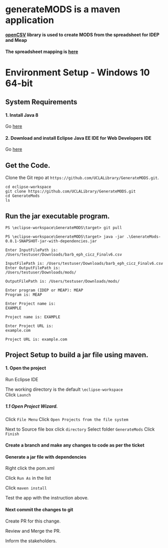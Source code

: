 # generateMODS is a maven application

#### [openCSV](http://opencsv.sourceforge.net/#reading) library is used to create MODS from the spreadsheet for IDEP and Meap
#### The spreadsheet mapping is [here](https://docs.google.com/spreadsheets/d/1TTQKmFVWYumsWC5QwKf5E7bxzAmgnefOHrzAiCiQfrU/edit#gid=15338334)

# Environment Setup - Windows 10 64-bit


## System Requirements

#### 1. Install Java 8

Go [here](https://www.oracle.com/technetwork/java/javase/downloads/jdk8-downloads-2133151.html)


#### 2. Download and install Eclipse Java EE IDE for Web Developers IDE

Go [here](https://www.eclipse.org/downloads/download.php?file=/technology/epp/downloads/release/2019-03/R/eclipse-jee-2019-03-R-win32-x86_64.zip) 


## Get the Code.

Clone the Git repo at `https://github.com/UCLALibrary/GenerateMODS.git`.

```Shell
cd eclipse-workspace
git clone https://github.com/UCLALibrary/GenerateMODS.git
cd GenerateMods
ls
``` 
## Run the jar executable program.
```Shell
PS \eclipse-workspace\GenerateMODS\target> git pull
   
PS \eclipse-workspace\GenerateMODS\target> java -jar .\GenerateMods-0.0.1-SNAPSHOT-jar-with-dependencies.jar 

Enter InputFilePath is: 
/Users/testuser/Downloads/barb_eph_cicz_Finalv6.csv

InputFilePath is: /Users/testuser/Downloads/barb_eph_cicz_Finalv6.csv
Enter OutputFilePath is: 
/Users/testuser/Downloads/mods/

OutputFilePath is: /Users/testuser/Downloads/mods/

Enter program (IDEP or MEAP): MEAP
Program is: MEAP

Enter Project name is: 
EXAMPLE

Project name is: EXAMPLE

Enter Project URL is: 
example.com

Project URL is: example.com
```
## Project Setup to build a jar file using maven.

#### 1. Open the project

  Run Eclipse IDE  
 
  The working directory is the default `\eclipse-workspace`  
  Click `Launch`
  
##### 1.1 Open Project Wizard.

  Click `File Menu`
  Click  `Open Projects from the file system` 

  Next to Source file box click `directory`
  Select folder `GenerateMods`
  Click `Finish`
 
 #### Create a branch and make any changes to code as per the ticket
 
 #### Generate a jar file with dependencies
 
  Right click the pom.xml
  
  Click `Run As` in the list
  
  Click `maven install`
  
  Test the app with the instruction above.

  #### Next commit the changes to git  

   Create PR for this change.
  
   Review and Merge the PR.
  
   Inform the stakeholders.
  

